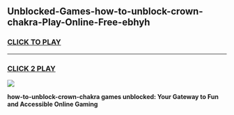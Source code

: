 
## Unblocked-Games-how-to-unblock-crown-chakra-Play-Online-Free-ebhyh
<h3>
<a href="https://premium76.site?title=how-to-unblock-crown-chakra&ref=26A">CLICK TO PLAY</a></h3>
<hr>

<h3>
<a href="https://premium76.site?title=how-to-unblock-crown-chakra&ref=26A">CLICK 2 PLAY</a>
  
</h3>

<a href="https://premium76.site?title=how-to-unblock-crown-chakra&ref=26A"><img src="https://clearcache.store/games.png"></a>


**how-to-unblock-crown-chakra games unblocked: Your Gateway to Fun and Accessible Online Gaming**
